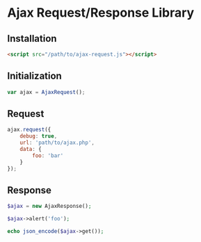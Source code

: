 Ajax Request/Response Library
====

## Installation
```html
<script src="/path/to/ajax-request.js"></script>
```

## Initialization
```javascript
var ajax = AjaxRequest();
```

## Request
```javascript
ajax.request({
	debug: true,
	url: 'path/to/ajax.php',
	data: {
		foo: 'bar'
	}
});
```

## Response
```php
$ajax = new AjaxResponse();

$ajax->alert('foo');

echo json_encode($ajax->get());
```